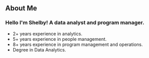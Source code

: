 ## About Me
### Hello I'm Shelby! A data analyst and program manager.
* 2+ years experience in analytics.
* 5+ years experience in people management.
* 8+ years experience in program management and operations.
* Degree in Data Analytics.
